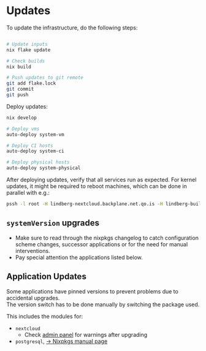 # Updates

To update the infrastructure, do the following steps:

```bash

# Update inputs
nix flake update

# Check builds
nix build

# Push updates to git remote
git add flake.lock
git commit
git push
```

Deploy updates:

```bash
nix develop

# Deploy vms
auto-deploy system-vm

# Deploy CI hosts
auto-deploy system-ci

# Deploy physical hosts
auto-deploy system-physical


```

After deploying updates, verify that all services run as expected.
For kernel updates, it might be required to reboot machines, which can be done in parallel with e.g.:

```bash
pssh -l root -H lindberg-nextcloud.backplane.net.qo.is -H lindberg-build.backplane.net.qo.is reboot
```

## `systemVersion` upgrades

- Make sure to read through the nixpkgs changelog to catch configuration scheme changes,
  successor applications or for the need for manual interventions.
- Pay special attention the applications listed below.

## Application Updates

Some applications have pinned versions to prevent problems due to accidental upgrades.\
The version switch has to be done manually by switching the package used.

This includes the modules for:

- `nextcloud`
  - Check [admin panel](https://cloud.qo.is/settings/admin/overview) for warnings after upgrading
- `postgresql`, [→ Nixpkgs manual page](https://nixos.org/manual/nixos/stable/#module-services-postgres-upgrading)
